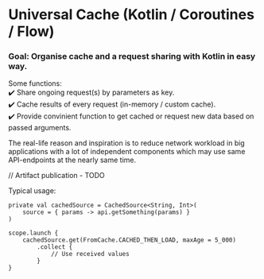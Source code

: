 # Universal Cache (Kotlin / Coroutines / Flow)

### Goal: Organise cache and a request sharing with Kotlin in easy way.

Some functions:  
✔️ Share ongoing request(s) by parameters as key.  
✔️ Cache results of every request (in-memory / custom cache).  
✔️ Provide convinient function to get cached or request new data based on passed arguments.  

The real-life reason and inspiration is to reduce network workload in big applications 
with a lot of independent components which may use same API-endpoints at the nearly same time.

// Artifact publication - TODO

Typical usage:

```
private val cachedSource = CachedSource<String, Int>(
    source = { params -> api.getSomething(params) }
)

scope.launch {
    cachedSource.get(FromCache.CACHED_THEN_LOAD, maxAge = 5_000)
        .collect {
            // Use received values
        }
}
```
